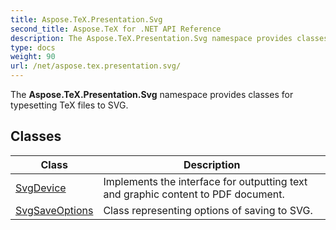 ```yaml
---
title: Aspose.TeX.Presentation.Svg
second_title: Aspose.TeX for .NET API Reference
description: The Aspose.TeX.Presentation.Svg namespace provides classes for typesetting TeX files to SVG
type: docs
weight: 90
url: /net/aspose.tex.presentation.svg/
---
```

The **Aspose.TeX.Presentation.Svg** namespace provides classes for typesetting TeX files to SVG.

## Classes

| Class | Description |
| --- | --- |
| [SvgDevice](./svgdevice/) | Implements the interface for outputting text and graphic content to PDF document. |
| [SvgSaveOptions](./svgsaveoptions/) | Class representing options of saving to SVG. |


